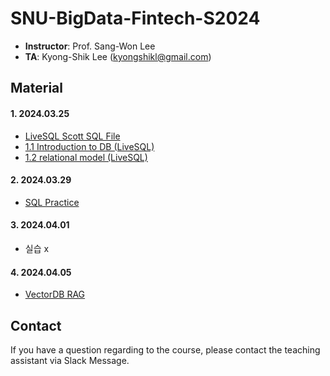 # SNU-BigData-Fintech-S2024

- **Instructor**: Prof. Sang-Won Lee
- **TA**: Kyong-Shik Lee (kyongshikl@gmail.com)

## Material

#### 1. 2024.03.25

- [LiveSQL Scott SQL File](./week1-1/scott.sql)
- [1.1 Introduction to DB (LiveSQL)](<./week1-1/1.1%20Introduction%20to%20DB%20(LiveSQL).md>)
- [1.2 relational model (LiveSQL)](<./week1-1/1.2%20relational%20model%20(LiveSQL).md>)

#### 2. 2024.03.29

- [SQL Practice](./week1-2/sql-practice.md)

#### 3. 2024.04.01

- 실습 x

#### 4. 2024.04.05

- [VectorDB RAG](./week-2-2/README.md)

## Contact

If you have a question regarding to the course, please contact the teaching assistant via Slack Message.
